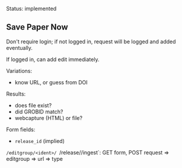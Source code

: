 
Status: implemented

## Save Paper Now

Don't require login; if not logged in, request will be logged and added eventually.

If logged in, can add edit immediately.

Variations:
- know URL, or guess from DOI

Results:
- does file exist?
- did GROBID match?
- webcapture (HTML) or file?

Form fields:
- `release_id` (implied)


`/editgroup/<ident>/
`/release/<ident>/ingest`: GET form, POST request
    => editgroup
    => url
    => type


